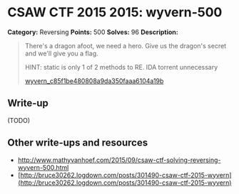 # CSAW CTF 2015 2015: wyvern-500

**Category:** Reversing
**Points:** 500
**Solves:** 96
**Description:**

> There's a dragon afoot, we need a hero. Give us the dragon's secret and we'll give you a flag.
>
> HINT: static is only 1 of 2 methods to RE. IDA torrent unnecessary
>
> [wyvern_c85f1be480808a9da350faaa6104a19b](wyvern_c85f1be480808a9da350faaa6104a19b)
>
>


## Write-up

(TODO)

## Other write-ups and resources

* <http://www.mathyvanhoef.com/2015/09/csaw-ctf-solving-reversing-wyvern-500.html>
* [http://bruce30262.logdown.com/posts/301490-csaw-ctf-2015-wyvern](http://bruce30262.logdown.com/posts/301490-csaw-ctf-2015-wyvern)
